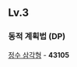 ## Lv.3

### 동적 계획법 (DP)
[정수 삼각형](https://github.com/wayandway/algorithms-javascript/blob/main/programmers/Lv2/43105.js) - **43105** <br>
